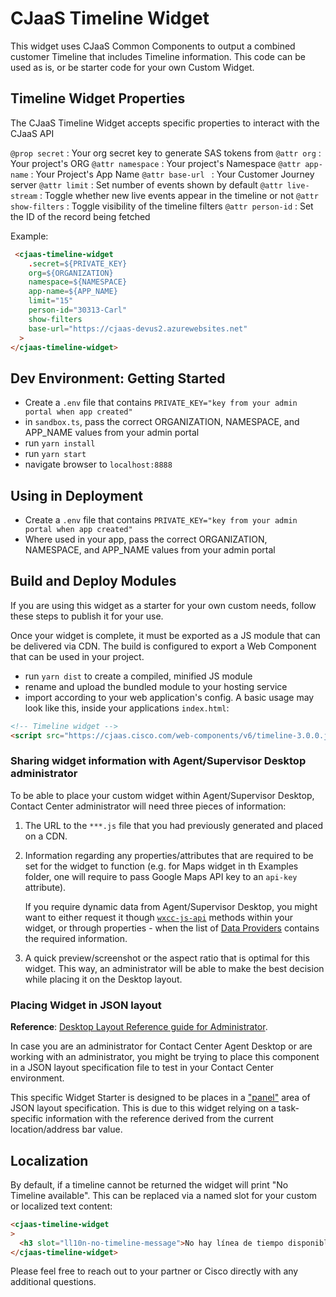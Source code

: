 # CJaaS Timeline Widget

This widget uses CJaaS Common Components to output a combined customer Timeline that includes Timeline information. This code can be used as is, or be starter code for your own Custom Widget.

## Timeline Widget Properties

The CJaaS Timeline Widget accepts specific properties to interact with the CJaaS API

`@prop secret` : Your org secret key to generate SAS tokens from
`@attr org` : Your project's ORG
`@attr namespace` : Your project's Namespace
`@attr app-name` : Your Project's App Name
`@attr base-url ` : Your Customer Journey server
`@attr limit` : Set number of events shown by default
`@attr live-stream` : Toggle whether new live events appear in the timeline or not
`@attr show-filters` : Toggle visibility of the timeline filters
`@attr person-id` : Set the ID of the record being fetched

Example:
```html
 <cjaas-timeline-widget
    .secret=${PRIVATE_KEY}
    org=${ORGANIZATION}
    namespace=${NAMESPACE}
    app-name=${APP_NAME}
    limit="15"
    person-id="30313-Carl"
    show-filters
    base-url="https://cjaas-devus2.azurewebsites.net"
  >
</cjaas-timeline-widget>
```

## Dev Environment: Getting Started
- Create a `.env` file that contains `PRIVATE_KEY="key from your admin portal when app created"`
- in `sandbox.ts`, pass the correct ORGANIZATION, NAMESPACE, and APP_NAME values from your admin portal
- run `yarn install`
- run `yarn start`
- navigate browser to `localhost:8888`

## Using in Deployment
- Create a `.env` file that contains `PRIVATE_KEY="key from your admin portal when app created"`
- Where used in your app, pass the correct ORGANIZATION, NAMESPACE, and APP_NAME values from your admin portal

## Build and Deploy Modules
If you are using this widget as a starter for your own custom needs, follow these steps to publish it for your use.

Once your widget is complete, it must be exported as a JS module that can be delivered via CDN. The build is configured to export a Web Component that can be used in your project.
- run `yarn dist` to create a compiled, minified JS module
- rename and upload the bundled module to your hosting service
- import according to your web application's config.
A basic usage may look like this, inside your applications `index.html`:
```html
<!-- Timeline widget -->
<script src="https://cjaas.cisco.com/web-components/v6/timeline-3.0.0.js"></script>
```

### Sharing widget information with Agent/Supervisor Desktop administrator

To be able to place your custom widget within Agent/Supervisor Desktop, Contact Center administrator will need three pieces of information:

1. The URL to the `***.js` file that you had previously generated and placed on a CDN.
2. Information regarding any properties/attributes that are required to be set for the widget to function (e.g. for Maps widget in th Examples folder, one will require to pass Google Maps API key to an `api-key` attribute).

   If you require dynamic data from Agent/Supervisor Desktop, you might want to either request it though [`wxcc-js-api`](https://apim-dev-portal.appstaging.ciscoccservice.com/documentation/guides/desktop#javascript-api) methods within your widget, or through properties - when the list of [Data Providers](https://apim-dev-portal.appstaging.ciscoccservice.com/documentation/guides/desktop#data-provider%E2%80%94widget-properties-and-attributes) contains the required information.

3. A quick preview/screenshot or the aspect ratio that is optimal for this widget. This way, an administrator will be able to make the best decision while placing it on the Desktop layout.

### Placing Widget in JSON layout

**Reference**: [Desktop Layout Reference guide for Administrator](https://www.cisco.com/c/en/us/td/docs/voice_ip_comm/cust_contact/contact_center/CJP/SetupandAdministrationGuide_2/b_mp-release-2/b_cc-release-2_chapter_011.html#topic_8230815F4023699032326F948C3F1495).

In case you are an administrator for Contact Center Agent Desktop or are working with an administrator, you might be trying to place this component in a JSON layout specification file to test in your Contact Center environment.

This specific Widget Starter is designed to be places in a ["panel"](https://www.cisco.com/c/en/us/td/docs/voice_ip_comm/cust_contact/contact_center/CJP/SetupandAdministrationGuide_2/b_mp-release-2/b_cc-release-2_chapter_011.html#topic_BF0EBDF65DCB0A552164D6306657C892__AuxPane) area of JSON layout specification. This is due to this widget relying on a task-specific information with the reference derived from the current location/address bar value.

## Localization

By default, if a timeline cannot be returned the widget will print "No Timeline available". This can be replaced via a named slot for your custom or localized text content:

```html
<cjaas-timeline-widget
>
  <h3 slot="ll10n-no-timeline-message">No hay línea de tiempo disponible</h3>
</cjaas-timeline-widget>
```

Please feel free to reach out to your partner or Cisco directly with any additional questions.
